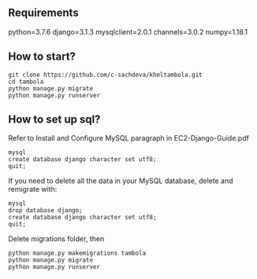 ## Requirements
python=3.7.6
django=3.1.3
mysqlclient=2.0.1
channels=3.0.2
numpy=1.18.1

## How to start?
```
git clone https://github.com/c-sachdeva/kheltambola.git
cd tambola
python manage.py migrate
python manage.py runserver
```

## How to set up sql?
Refer to Install and Configure MySQL paragraph in EC2-Django-Guide.pdf
```
mysql
create database django character set utf8;
quit;
```
If you need to delete all the data in your MySQL database, delete and remigrate with:
```
mysql
drop database django;
create database django character set utf8;
quit;
```
Delete migrations folder, then
```
python manage.py makemigrations tambola
python manage.py migrate
python manage.py runserver
```

